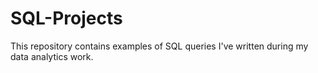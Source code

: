 # SQL-Projects
This repository contains examples of SQL queries I've written during my data analytics work. 
